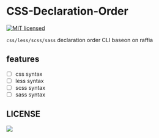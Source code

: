 # CSS-Declaration-Order


<div>

[![MIT licensed][mit-badge]][mit-url]


[mit-badge]: https://img.shields.io/badge/license-MIT-blue.svg?color=brightgreen
[mit-url]: LICENSE

</div>

`css/less/scss/sass` declaration order CLI baseon on raffia

## features

- [ ] css syntax
- [ ] less syntax
- [ ] scss syntax
- [ ] sass syntax

## LICENSE

![](https://github.com/shulandmimi/css-declaration-order/blob/master/LICENSE)
